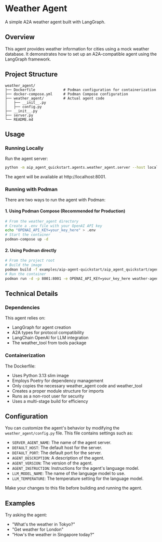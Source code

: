 # Weather Agent

A simple A2A weather agent built with LangGraph.

## Overview

This agent provides weather information for cities using a mock weather database. It demonstrates how to set up an A2A-compatible agent using the LangGraph framework.

## Project Structure

```
weather_agent/
├── Dockerfile             # Podman configuration for containerization
├── docker-compose.yml     # Podman Compose configuration
├── weather_agent/         # Actual agent code
│   ├── __init__.py
│   ├── config.py
├── __init__.py
├── server.py
└── README.md
```

## Usage

### Running Locally

Run the agent server:

```bash
python -m aip_agent_quickstart.agents.weather_agent.server --host localhost --port 8001
```

The agent will be available at http://localhost:8001.

### Running with Podman

There are two ways to run the agent with Podman:

#### 1. Using Podman Compose (Recommended for Production)

```bash
# From the weather_agent directory
# Create a .env file with your OpenAI API key
echo "OPENAI_API_KEY=your_key_here" > .env
# Start the container
podman-compose up -d
```

#### 2. Using Podman directly

```bash
# From the project root
# Build the image
podman build -f examples/aip-agent-quickstart/aip_agent_quickstart/agents/weather_agent/Dockerfile -t weather-agent .
# Run the container
podman run -d -p 8001:8001 -e OPENAI_API_KEY=your_key_here weather-agent
```

## Technical Details

### Dependencies

This agent relies on:
- LangGraph for agent creation
- A2A types for protocol compatibility
- LangChain OpenAI for LLM integration
- The weather_tool from tools package

### Containerization

The Dockerfile:
- Uses Python 3.13 slim image
- Employs Poetry for dependency management
- Only copies the necessary weather_agent code and weather_tool
- Creates a proper module structure for imports
- Runs as a non-root user for security
- Uses a multi-stage build for efficiency

## Configuration

You can customize the agent's behavior by modifying the `weather_agent/config.py` file. This file contains settings such as:

- `SERVER_AGENT_NAME`: The name of the agent server.
- `DEFAULT_HOST`: The default host for the server.
- `DEFAULT_PORT`: The default port for the server.
- `AGENT_DESCRIPTION`: A description of the agent.
- `AGENT_VERSION`: The version of the agent.
- `AGENT_INSTRUCTION`: Instructions for the agent's language model.
- `LLM_MODEL_NAME`: The name of the language model to use.
- `LLM_TEMPERATURE`: The temperature setting for the language model.

Make your changes to this file before building and running the agent.

## Examples

Try asking the agent:
- "What's the weather in Tokyo?"
- "Get weather for London"
- "How's the weather in Singapore today?"

